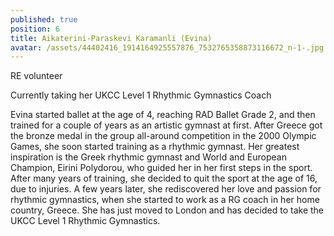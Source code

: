 ```yaml
---
published: true
position: 6
title: Aikaterini-Paraskevi Karamanli (Evina)
avatar: /assets/44402416_1914164925557876_7532765358873116672_n-1-.jpg
---
```

RE volunteer

Currently taking her UKCC Level 1 Rhythmic Gymnastics Coach

Evina started ballet at the age of 4, reaching RAD Ballet Grade 2, and then trained for a couple of years as an artistic gymnast at first. After Greece got the bronze medal in the group all-around competition in the 2000 Olympic Games, she soon started training as a rhythmic gymnast. Her greatest inspiration is the Greek rhythmic gymnast and World and European Champion, Eirini Polydorou, who guided her in her first steps in the sport. After many years of training, she decided to quit the sport at the age of 16, due to injuries. A few years later, she rediscovered her love and passion for rhythmic gymnastics, when she started to work as a RG coach in her home country, Greece. She has just moved to London and has decided to take the UKCC Level 1 Rhythmic Gymnastics.
